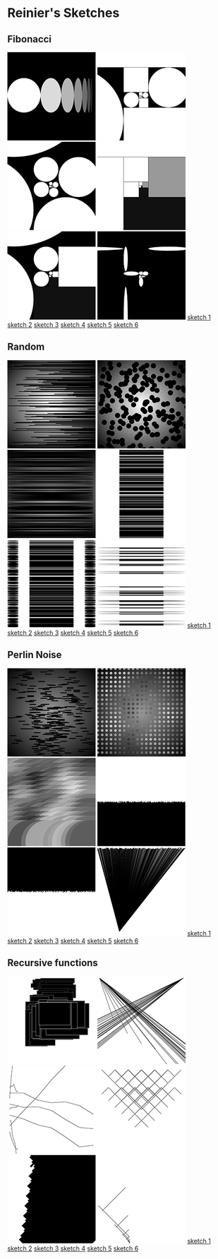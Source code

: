# Reinier's Sketches 

## Fibonacci
![](Reinier/1_fibo/sketch1.png)
![](Reinier/1_fibo/sketch2.png)
![](Reinier/1_fibo/sketch3.png)
![](Reinier/1_fibo/sketch4.png)
![](Reinier/1_fibo/sketch5.png)
![](Reinier/1_fibo/sketch6.png)
[sketch 1](Reinier/1_fibo/sketch1.pv)
[sketch 2](Reinier/1_fibo/sketch2.pv)
[sketch 3](Reinier/1_fibo/sketch3.pv)
[sketch 4](Reinier/1_fibo/sketch4.pv)
[sketch 5](Reinier/1_fibo/sketch5.pv)
[sketch 6](Reinier/1_fibo/sketch6.pv)

## Random
![](Reinier/2_random/sketch1_random.png)
![](Reinier/2_random/sketch2_random.png)
![](Reinier/2_random/sketch3_random.png)
![](Reinier/2_random/sketch4_random.png)
![](Reinier/2_random/sketch5_random.png)
![](Reinier/2_random/sketch6_random.png)
[sketch 1](Reinier/2_random/sketch1_random.pv)
[sketch 2](Reinier/2_random/sketch2_random.pv)
[sketch 3](Reinier/2_random/sketch3_random.pv)
[sketch 4](Reinier/2_random/sketch4_random.pv)
[sketch 5](Reinier/2_random/sketch5_random.pv)
[sketch 6](Reinier/2_random/sketch6_random.pv)

## Perlin Noise
![](Reinier/3_pn/pn_sketch_1.png)
![](Reinier/3_pn/pn_sketch_2.png)
![](Reinier/3_pn/pn_sketch_3.png)
![](Reinier/3_pn/pn_sketch_4.png)
![](Reinier/3_pn/pn_sketch_5.png)
![](Reinier/3_pn/pn_sketch_6.png)
[sketch 1](Reinier/3_pn/pn_sketch_1.pv)
[sketch 2](Reinier/3_pn/pn_sketch_2.pv)
[sketch 3](Reinier/3_pn/pn_sketch_3.pv)
[sketch 4](Reinier/3_pn/pn_sketch_4.pv)
[sketch 5](Reinier/3_pn/pn_sketch_5.pv)
[sketch 6](Reinier/3_pn/pn_sketch_6.pv)

## Recursive functions
![](Reinier/4_rf/rf_sketch_1.png)
![](Reinier/4_rf/rf_sketch_2.png)
![](Reinier/4_rf/rf_sketch_3.png)
![](Reinier/4_rf/rf_sketch_4.png)
![](Reinier/4_rf/rf_sketch_5.png)
![](Reinier/4_rf/rf_sketch_6.png)
[sketch 1](Reinier/4_rf/rf_sketch_1.pv)
[sketch 2](Reinier/4_rf/rf_sketch_2.pv)
[sketch 3](Reinier/4_rf/rf_sketch_3.pv)
[sketch 4](Reinier/4_rf/rf_sketch_4.pv)
[sketch 5](Reinier/4_rf/rf_sketch_5.pv)
[sketch 6](Reinier/4_rf/rf_sketch_6.pv)            
